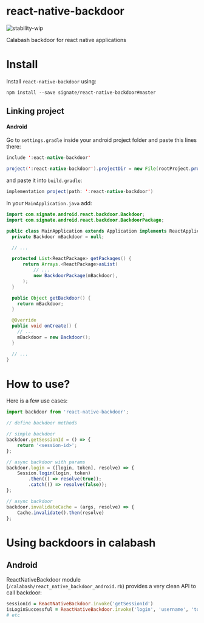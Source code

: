 # react-native-backdoor

![stability-wip](https://img.shields.io/badge/stability-work_in_progress-lightgrey.svg)

Calabash backdoor for react native applications

# Install

Install `react-native-backdoor` using:

``npm install --save signate/react-native-backdoor#master``

## Linking project

#### Android

Go to `settings.gradle` inside your android project folder and paste this lines there:

```java
include ':eact-native-backdoor'

project(':react-native-backdoor').projectDir = new File(rootProject.projectDir, '../node_modules/react-native-backdoor/android')
```

and paste it into `build.gradle`:

```java
implementation project(path: ':react-native-backdoor')
```

In your `MainApplication.java` add:
```java
import com.signate.android.react.backdoor.Backdoor;
import com.signate.android.react.backdoor.BackdoorPackage;

public class MainApplication extends Application implements ReactApplication {
  private Backdoor mBackdoor = null;

  // ...

  protected List<ReactPackage> getPackages() {
      return Arrays.<ReactPackage>asList(
		  // ...
          new BackdoorPackage(mBackdoor),
      );
  }

  public Object getBackdoor() {
    return mBackdoor;
  }

  @Override
  public void onCreate() {
	// ...
    mBackdoor = new Backdoor();
  }

  // ...
}
```

# How to use?

Here is a few use cases:

```javascript
import backdoor from 'react-native-backdoor';

// define backdoor methods

// simple backdoor
backdoor.getSessionId = () => {
	return '<session-id>';
};

// async backdoor with params
backdoor.login = ([login, token], resolve) => {
	Session.login(login, token)
    	.then(() => resolve(true));
        .catch(() => resolve(false));
};

// async backdoor
backdoor.invalidateCache = (args, resolve) => {
	Cache.invalidate().then(resolve)
};
```

# Using backdoors in calabash

## Android

ReactNativeBackdoor module (`/calabash/react_native_backdoor_android.rb`) provides a very clean API to call backdoor:

```ruby
sessionId = ReactNativeBackdoor.invoke('getSessionId')
isLoginSuccessful = ReactNativeBackdoor.invoke('login', 'username', 'token');
# etc
```
